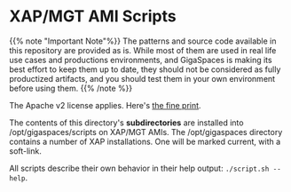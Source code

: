 # XAP/MGT AMI Scripts

{{% note "Important Note"%}}
The patterns and source code available in this repository are provided as is. While most of them are used in real life use cases and productions environments, and GigaSpaces is making its best effort to keep them up to date, they should not be considered as fully productized artifacts, and you should test them in your own environment before using them.
{{% /note %}}

The Apache v2 license applies. Here's [the fine print](../../../license.txt).

The contents of this directory's **subdirectories** are installed into /opt/gigaspaces/scripts on XAP/MGT AMIs. The /opt/gigaspaces directory contains a number of XAP installations. One will be marked current, with a soft-link.

All scripts describe their own behavior in their help output: `./script.sh --help`.